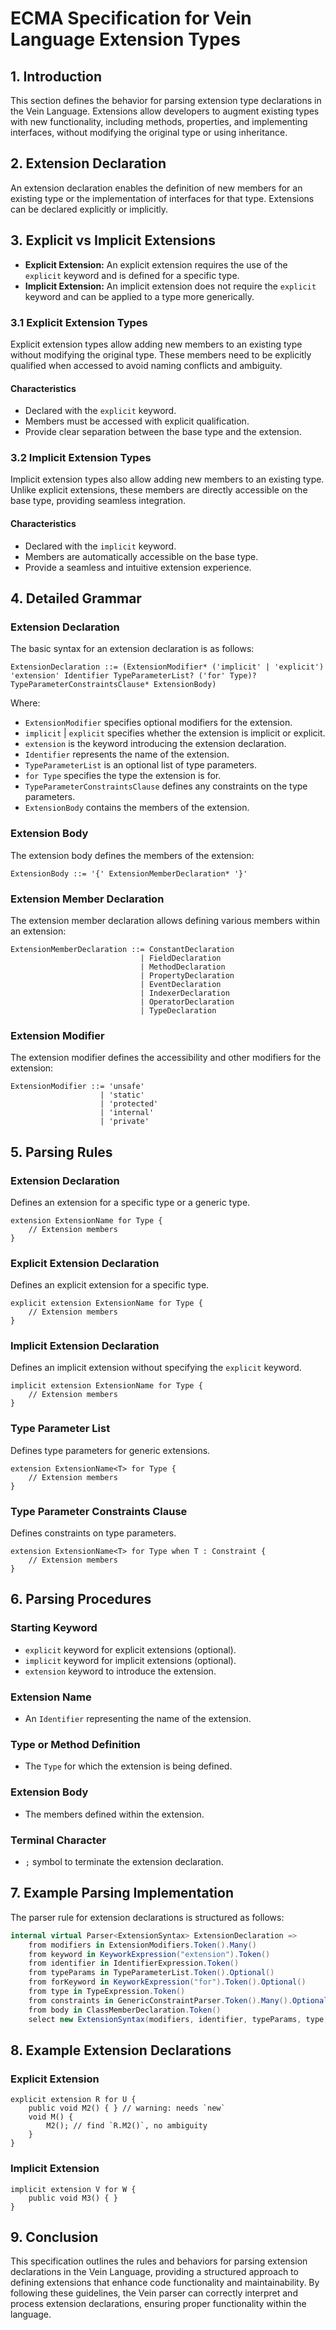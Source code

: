# ECMA Specification for Vein Language Extension Types

## 1. Introduction

This section defines the behavior for parsing extension type declarations in the Vein Language. Extensions allow developers to augment existing types with new functionality, including methods, properties, and implementing interfaces, without modifying the original type or using inheritance.

## 2. Extension Declaration

An extension declaration enables the definition of new members for an existing type or the implementation of interfaces for that type. Extensions can be declared explicitly or implicitly.

## 3. Explicit vs Implicit Extensions

- **Explicit Extension:** An explicit extension requires the use of the `explicit` keyword and is defined for a specific type.
- **Implicit Extension:** An implicit extension does not require the `explicit` keyword and can be applied to a type more generically.

### 3.1 Explicit Extension Types

Explicit extension types allow adding new members to an existing type without modifying the original type. These members need to be explicitly qualified when accessed to avoid naming conflicts and ambiguity.

#### Characteristics
- Declared with the `explicit` keyword.
- Members must be accessed with explicit qualification.
- Provide clear separation between the base type and the extension.

### 3.2 Implicit Extension Types

Implicit extension types also allow adding new members to an existing type. Unlike explicit extensions, these members are directly accessible on the base type, providing seamless integration.

#### Characteristics
- Declared with the `implicit` keyword.
- Members are automatically accessible on the base type.
- Provide a seamless and intuitive extension experience.

## 4. Detailed Grammar

### Extension Declaration

The basic syntax for an extension declaration is as follows:

```
ExtensionDeclaration ::= (ExtensionModifier* ('implicit' | 'explicit') 'extension' Identifier TypeParameterList? ('for' Type)? TypeParameterConstraintsClause* ExtensionBody)
```

Where:
- `ExtensionModifier` specifies optional modifiers for the extension.
- `implicit` | `explicit` specifies whether the extension is implicit or explicit.
- `extension` is the keyword introducing the extension declaration.
- `Identifier` represents the name of the extension.
- `TypeParameterList` is an optional list of type parameters.
- `for Type` specifies the type the extension is for.
- `TypeParameterConstraintsClause` defines any constraints on the type parameters.
- `ExtensionBody` contains the members of the extension.

### Extension Body

The extension body defines the members of the extension:

```
ExtensionBody ::= '{' ExtensionMemberDeclaration* '}'
```

### Extension Member Declaration

The extension member declaration allows defining various members within an extension:

```
ExtensionMemberDeclaration ::= ConstantDeclaration
                             | FieldDeclaration
                             | MethodDeclaration
                             | PropertyDeclaration
                             | EventDeclaration
                             | IndexerDeclaration
                             | OperatorDeclaration
                             | TypeDeclaration
```

### Extension Modifier

The extension modifier defines the accessibility and other modifiers for the extension:

```
ExtensionModifier ::= 'unsafe'
                    | 'static'
                    | 'protected'
                    | 'internal'
                    | 'private'
```

## 5. Parsing Rules

### Extension Declaration

Defines an extension for a specific type or a generic type.

```
extension ExtensionName for Type {
    // Extension members
}
```

### Explicit Extension Declaration

Defines an explicit extension for a specific type.

```
explicit extension ExtensionName for Type {
    // Extension members
}
```

### Implicit Extension Declaration

Defines an implicit extension without specifying the `explicit` keyword.

```
implicit extension ExtensionName for Type {
    // Extension members
}
```

### Type Parameter List

Defines type parameters for generic extensions.

```
extension ExtensionName<T> for Type {
    // Extension members
}
```

### Type Parameter Constraints Clause

Defines constraints on type parameters.

```
extension ExtensionName<T> for Type when T : Constraint {
    // Extension members
}
```

## 6. Parsing Procedures

### Starting Keyword

- `explicit` keyword for explicit extensions (optional).
- `implicit` keyword for implicit extensions (optional).
- `extension` keyword to introduce the extension.

### Extension Name

- An `Identifier` representing the name of the extension.

### Type or Method Definition

- The `Type` for which the extension is being defined.

### Extension Body

- The members defined within the extension.

### Terminal Character

- `;` symbol to terminate the extension declaration.

## 7. Example Parsing Implementation

The parser rule for extension declarations is structured as follows:

```csharp
internal virtual Parser<ExtensionSyntax> ExtensionDeclaration =>
    from modifiers in ExtensionModifiers.Token().Many()
    from keyword in KeyworkExpression("extension").Token()
    from identifier in IdentifierExpression.Token()
    from typeParams in TypeParameterList.Token().Optional()
    from forKeyword in KeyworkExpression("for").Token().Optional()
    from type in TypeExpression.Token()
    from constraints in GenericConstraintParser.Token().Many().Optional()
    from body in ClassMemberDeclaration.Token()
    select new ExtensionSyntax(modifiers, identifier, typeParams, type, constraints, body);
```

## 8. Example Extension Declarations

### Explicit Extension

```
explicit extension R for U {
    public void M2() { } // warning: needs `new`
    void M() {
        M2(); // find `R.M2()`, no ambiguity
    }
}
```

### Implicit Extension

```
implicit extension V for W {
    public void M3() { }
}
```

## 9. Conclusion

This specification outlines the rules and behaviors for parsing extension declarations in the Vein Language, providing a structured approach to defining extensions that enhance code functionality and maintainability. By following these guidelines, the Vein parser can correctly interpret and process extension declarations, ensuring proper functionality within the language.
